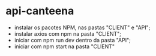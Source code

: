 # api-canteena

- instalar os pacotes NPM, nas pastas "CLIENT" e "API";
- instalar axios com npm na pasta "CLIENT";
- iniciar com npm run dev dentro da pasta "API";
- iniciar com npm start na pasta "CLIENT"


